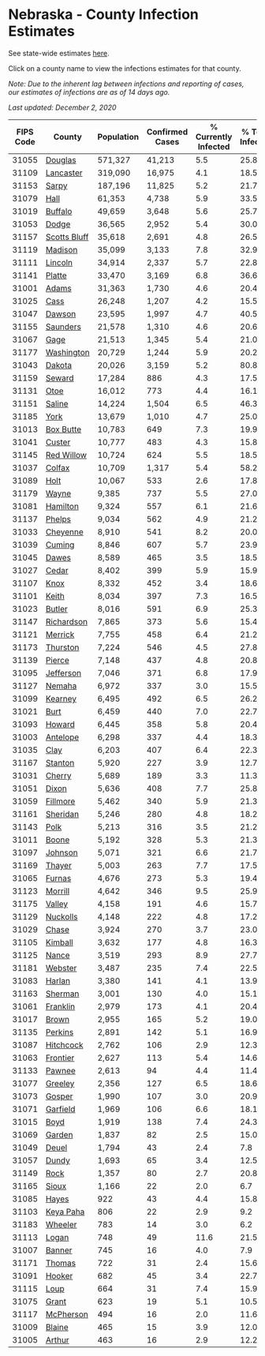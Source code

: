 # Nebraska - County Infection Estimates

See state-wide estimates [here](/infections/us-ne).

Click on a county name to view the infections estimates for that county.

*Note: Due to the inherent lag between infections and reporting of cases, our estimates of infections are as of 14 days ago.*

*Last updated: December 2, 2020*

|   FIPS Code |                       County |   Population |   Confirmed Cases |   % Currently Infected |   % Total Infected |
|-------------|------------------------------|--------------|-------------------|------------------------|--------------------|
|       31055 |           [Douglas](douglas) |      571,327 |            41,213 |                    5.5 |               25.8 |
|       31109 |       [Lancaster](lancaster) |      319,090 |            16,975 |                    4.1 |               18.5 |
|       31153 |               [Sarpy](sarpy) |      187,196 |            11,825 |                    5.2 |               21.7 |
|       31079 |                 [Hall](hall) |       61,353 |             4,738 |                    5.9 |               33.5 |
|       31019 |           [Buffalo](buffalo) |       49,659 |             3,648 |                    5.6 |               25.7 |
|       31053 |               [Dodge](dodge) |       36,565 |             2,952 |                    5.4 |               30.0 |
|       31157 | [Scotts Bluff](scotts-bluff) |       35,618 |             2,691 |                    4.8 |               26.5 |
|       31119 |           [Madison](madison) |       35,099 |             3,133 |                    7.8 |               32.9 |
|       31111 |           [Lincoln](lincoln) |       34,914 |             2,337 |                    5.7 |               22.8 |
|       31141 |             [Platte](platte) |       33,470 |             3,169 |                    6.8 |               36.6 |
|       31001 |               [Adams](adams) |       31,363 |             1,730 |                    4.6 |               20.4 |
|       31025 |                 [Cass](cass) |       26,248 |             1,207 |                    4.2 |               15.5 |
|       31047 |             [Dawson](dawson) |       23,595 |             1,997 |                    4.7 |               40.5 |
|       31155 |         [Saunders](saunders) |       21,578 |             1,310 |                    4.6 |               20.6 |
|       31067 |                 [Gage](gage) |       21,513 |             1,345 |                    5.4 |               21.0 |
|       31177 |     [Washington](washington) |       20,729 |             1,244 |                    5.9 |               20.2 |
|       31043 |             [Dakota](dakota) |       20,026 |             3,159 |                    5.2 |               80.8 |
|       31159 |             [Seward](seward) |       17,284 |               886 |                    4.3 |               17.5 |
|       31131 |                 [Otoe](otoe) |       16,012 |               773 |                    4.4 |               16.1 |
|       31151 |             [Saline](saline) |       14,224 |             1,504 |                    6.5 |               46.3 |
|       31185 |                 [York](york) |       13,679 |             1,010 |                    4.7 |               25.0 |
|       31013 |       [Box Butte](box-butte) |       10,783 |               649 |                    7.3 |               19.9 |
|       31041 |             [Custer](custer) |       10,777 |               483 |                    4.3 |               15.8 |
|       31145 |     [Red Willow](red-willow) |       10,724 |               624 |                    5.5 |               18.5 |
|       31037 |             [Colfax](colfax) |       10,709 |             1,317 |                    5.4 |               58.2 |
|       31089 |                 [Holt](holt) |       10,067 |               533 |                    2.6 |               17.8 |
|       31179 |               [Wayne](wayne) |        9,385 |               737 |                    5.5 |               27.0 |
|       31081 |         [Hamilton](hamilton) |        9,324 |               557 |                    6.1 |               21.6 |
|       31137 |             [Phelps](phelps) |        9,034 |               562 |                    4.9 |               21.2 |
|       31033 |         [Cheyenne](cheyenne) |        8,910 |               541 |                    8.2 |               20.0 |
|       31039 |             [Cuming](cuming) |        8,846 |               607 |                    5.7 |               23.9 |
|       31045 |               [Dawes](dawes) |        8,589 |               465 |                    3.5 |               18.5 |
|       31027 |               [Cedar](cedar) |        8,402 |               399 |                    5.9 |               15.9 |
|       31107 |                 [Knox](knox) |        8,332 |               452 |                    3.4 |               18.6 |
|       31101 |               [Keith](keith) |        8,034 |               397 |                    7.3 |               16.5 |
|       31023 |             [Butler](butler) |        8,016 |               591 |                    6.9 |               25.3 |
|       31147 |     [Richardson](richardson) |        7,865 |               373 |                    5.6 |               15.4 |
|       31121 |           [Merrick](merrick) |        7,755 |               458 |                    6.4 |               21.2 |
|       31173 |         [Thurston](thurston) |        7,224 |               546 |                    4.5 |               27.8 |
|       31139 |             [Pierce](pierce) |        7,148 |               437 |                    4.8 |               20.8 |
|       31095 |       [Jefferson](jefferson) |        7,046 |               371 |                    6.8 |               17.9 |
|       31127 |             [Nemaha](nemaha) |        6,972 |               337 |                    3.0 |               15.5 |
|       31099 |           [Kearney](kearney) |        6,495 |               492 |                    6.5 |               26.2 |
|       31021 |                 [Burt](burt) |        6,459 |               440 |                    7.0 |               22.7 |
|       31093 |             [Howard](howard) |        6,445 |               358 |                    5.8 |               20.4 |
|       31003 |         [Antelope](antelope) |        6,298 |               337 |                    4.4 |               18.3 |
|       31035 |                 [Clay](clay) |        6,203 |               407 |                    6.4 |               22.3 |
|       31167 |           [Stanton](stanton) |        5,920 |               227 |                    3.9 |               12.7 |
|       31031 |             [Cherry](cherry) |        5,689 |               189 |                    3.3 |               11.3 |
|       31051 |               [Dixon](dixon) |        5,636 |               408 |                    7.7 |               25.8 |
|       31059 |         [Fillmore](fillmore) |        5,462 |               340 |                    5.9 |               21.3 |
|       31161 |         [Sheridan](sheridan) |        5,246 |               280 |                    4.8 |               18.2 |
|       31143 |                 [Polk](polk) |        5,213 |               316 |                    3.5 |               21.2 |
|       31011 |               [Boone](boone) |        5,192 |               328 |                    5.3 |               21.3 |
|       31097 |           [Johnson](johnson) |        5,071 |               321 |                    6.6 |               21.7 |
|       31169 |             [Thayer](thayer) |        5,003 |               263 |                    7.7 |               17.5 |
|       31065 |             [Furnas](furnas) |        4,676 |               273 |                    5.3 |               19.4 |
|       31123 |           [Morrill](morrill) |        4,642 |               346 |                    9.5 |               25.9 |
|       31175 |             [Valley](valley) |        4,158 |               191 |                    4.6 |               15.7 |
|       31129 |         [Nuckolls](nuckolls) |        4,148 |               222 |                    4.8 |               17.2 |
|       31029 |               [Chase](chase) |        3,924 |               270 |                    3.7 |               23.0 |
|       31105 |           [Kimball](kimball) |        3,632 |               177 |                    4.8 |               16.3 |
|       31125 |               [Nance](nance) |        3,519 |               293 |                    8.9 |               27.7 |
|       31181 |           [Webster](webster) |        3,487 |               235 |                    7.4 |               22.5 |
|       31083 |             [Harlan](harlan) |        3,380 |               141 |                    4.1 |               13.9 |
|       31163 |           [Sherman](sherman) |        3,001 |               130 |                    4.0 |               15.1 |
|       31061 |         [Franklin](franklin) |        2,979 |               173 |                    4.1 |               20.4 |
|       31017 |               [Brown](brown) |        2,955 |               165 |                    5.2 |               19.0 |
|       31135 |           [Perkins](perkins) |        2,891 |               142 |                    5.1 |               16.9 |
|       31087 |       [Hitchcock](hitchcock) |        2,762 |               106 |                    2.9 |               12.3 |
|       31063 |         [Frontier](frontier) |        2,627 |               113 |                    5.4 |               14.6 |
|       31133 |             [Pawnee](pawnee) |        2,613 |                94 |                    4.4 |               11.4 |
|       31077 |           [Greeley](greeley) |        2,356 |               127 |                    6.5 |               18.6 |
|       31073 |             [Gosper](gosper) |        1,990 |               107 |                    3.0 |               20.9 |
|       31071 |         [Garfield](garfield) |        1,969 |               106 |                    6.6 |               18.1 |
|       31015 |                 [Boyd](boyd) |        1,919 |               138 |                    7.4 |               24.3 |
|       31069 |             [Garden](garden) |        1,837 |                82 |                    2.5 |               15.0 |
|       31049 |               [Deuel](deuel) |        1,794 |                43 |                    2.4 |                7.8 |
|       31057 |               [Dundy](dundy) |        1,693 |                65 |                    3.4 |               12.5 |
|       31149 |                 [Rock](rock) |        1,357 |                80 |                    2.7 |               20.8 |
|       31165 |               [Sioux](sioux) |        1,166 |                22 |                    2.0 |                6.7 |
|       31085 |               [Hayes](hayes) |          922 |                43 |                    4.4 |               15.8 |
|       31103 |       [Keya Paha](keya-paha) |          806 |                22 |                    2.9 |                9.2 |
|       31183 |           [Wheeler](wheeler) |          783 |                14 |                    3.0 |                6.2 |
|       31113 |               [Logan](logan) |          748 |                49 |                   11.6 |               21.5 |
|       31007 |             [Banner](banner) |          745 |                16 |                    4.0 |                7.9 |
|       31171 |             [Thomas](thomas) |          722 |                31 |                    2.4 |               15.6 |
|       31091 |             [Hooker](hooker) |          682 |                45 |                    3.4 |               22.7 |
|       31115 |                 [Loup](loup) |          664 |                31 |                    7.4 |               15.9 |
|       31075 |               [Grant](grant) |          623 |                19 |                    5.1 |               10.5 |
|       31117 |       [McPherson](mcpherson) |          494 |                16 |                    2.0 |               11.6 |
|       31009 |             [Blaine](blaine) |          465 |                15 |                    3.9 |               12.0 |
|       31005 |             [Arthur](arthur) |          463 |                16 |                    2.9 |               12.2 |